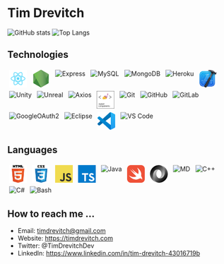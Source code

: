 # Tim Drevitch
![GitHub stats](https://github-readme-stats.vercel.app/api?username=timdrevitch&show_icons=true&theme=tokyonight&card_width=350&custom_title=My%20GitHub%20Stats)
![Top Langs](https://github-readme-stats.vercel.app/api/top-langs/?username=timdrevitch&langs_count=10&layout=compact&theme=tokyonight&hide=Procfile,C,ASP.NET,ShaderLab,HLSL,Objective-C%2B%2B,CMake&card_width=300&custom_title=My%20Top%20Used%20GitHub%20Languages)

## Technologies
<p align="left">
<img src="https://raw.githubusercontent.com/github/explore/80688e429a7d4ef2fca1e82350fe8e3517d3494d/topics/react/react.png" alt="React" height="40" style="vertical-align:top; margin:4px">
<img src="https://raw.githubusercontent.com/github/explore/80688e429a7d4ef2fca1e82350fe8e3517d3494d/topics/nodejs/nodejs.png" alt="Node" height="40" style="vertical-align:top; margin:4px">
<img src="https://img.icons8.com/nolan/344/express-js.png" alt="Express" height="40" style="vertical-align:top; margin:4px">
<img src="https://img.icons8.com/fluency/344/mysql-logo.png" alt="MySQL" height="40" style="vertical-align:top; margin:4px">
<img src="https://img.icons8.com/external-tal-revivo-color-tal-revivo/344/external-mongodb-a-cross-platform-document-oriented-database-program-logo-color-tal-revivo.png" alt="MongoDB" height="40" style="vertical-align:top; margin:4px">
<img src="https://img.icons8.com/color/344/heroku.png" alt="Heroku" height="40" style="vertical-align:top; margin:4px">
  <img src="https://raw.githubusercontent.com/github/explore/80688e429a7d4ef2fca1e82350fe8e3517d3494d/topics/xcode/xcode.png" alt="Xcode" height="40" style="vertical-align:top; margin:4px">
<img src="https://img.icons8.com/nolan/344/unity.png" alt="Unity" height="40" style="vertical-align:top; margin:4px">
<img src="https://img.icons8.com/nolan/344/unreal-engine.png" alt="Unreal" height="40" style="vertical-align:top; margin:4px">
<img src="https://static.axios.com/img/axios-icon.png" alt="Axios" height="40" style="vertical-align:top; margin:4px">
<img src="https://raw.githubusercontent.com/github/explore/80688e429a7d4ef2fca1e82350fe8e3517d3494d/topics/styled-components/styled-components.png" alt="styled-components" height="40" style="vertical-align:top; margin:4px">
<img src="https://raw.githubusercontent.com/jmnote/z-icons/master/svg/git.svg" alt="Git" height="40" style="vertical-align:top; margin:4px">
<img src="https://img.icons8.com/color-glass/344/github--v1.png" alt="GitHub" height="40" style="vertical-align:top; margin:4px">
<img src="https://img.icons8.com/color/344/gitlab.png" alt="GitLab" height="40" style="vertical-align:top; margin:4px">
<img src="https://raw.githubusercontent.com/jmnote/z-icons/master/svg/google.svg" alt="GoogleOAuth2" height="40" style="vertical-align:top; margin:4px">
<img src="https://img.icons8.com/office/344/java-eclipse.png" alt="Eclipse" height="40" style="vertical-align:top; margin:4px">
<img src="https://raw.githubusercontent.com/github/explore/80688e429a7d4ef2fca1e82350fe8e3517d3494d/topics/visual-studio-code/visual-studio-code.png" alt="VS Code" height="40" style="vertical-align:top; margin:4px">
<img src="https://img.icons8.com/nolan/344/apple-app-store--v2.png" alt="VS Code" height="40" style="vertical-align:top; margin:4px">
</p>

## Languages
<p align="left">
<img src="https://raw.githubusercontent.com/github/explore/80688e429a7d4ef2fca1e82350fe8e3517d3494d/topics/html/html.png" alt="HTML" height="40" style="vertical-align:top; margin:4px">
<img src="https://raw.githubusercontent.com/github/explore/80688e429a7d4ef2fca1e82350fe8e3517d3494d/topics/css/css.png" alt="CSS" height="40" style="vertical-align:top; margin:4px">
<img src="https://raw.githubusercontent.com/github/explore/80688e429a7d4ef2fca1e82350fe8e3517d3494d/topics/javascript/javascript.png" alt="JavaScript" height="40" style="vertical-align:top; margin:4px">
<img src="https://raw.githubusercontent.com/github/explore/80688e429a7d4ef2fca1e82350fe8e3517d3494d/topics/typescript/typescript.png" alt="TypeScript" height="40" style="vertical-align:top; margin:4px">
<img src="https://raw.githubusercontent.com/jmnote/z-icons/master/svg/java.svg" alt="Java" height="40" style="vertical-align:top; margin:4px">
<img src="https://raw.githubusercontent.com/github/explore/80688e429a7d4ef2fca1e82350fe8e3517d3494d/topics/swift/swift.png" alt="Swift" height="40" style="vertical-align:top; margin:4px">
<img src="https://raw.githubusercontent.com/github/explore/80688e429a7d4ef2fca1e82350fe8e3517d3494d/topics/json/json.png" alt="JSON" height="40" style="vertical-align:top; margin:4px">
<img src="https://img.icons8.com/officel/344/markdown.png" alt="MD" height="40" style="vertical-align:top; margin:4px">
<img src="https://raw.githubusercontent.com/jmnote/z-icons/master/svg/cpp.svg" alt="C++" height="40" style="vertical-align:top; margin:4px">
<img src="https://raw.githubusercontent.com/jmnote/z-icons/master/svg/csharp.svg" alt="C#" height="40" style="vertical-align:top; margin:4px">
 <img src="https://raw.githubusercontent.com/jmnote/z-icons/master/svg/bash.svg" alt="Bash" height="40" style="vertical-align:top; margin:4px">
</p>


## How to reach me ...
- Email: timdrevitch@gmail.com
- Website: https://timdrevitch.com
- Twitter: @TimDrevitchDev
- LinkedIn: https://www.linkedin.com/in/tim-drevitch-43016719b

